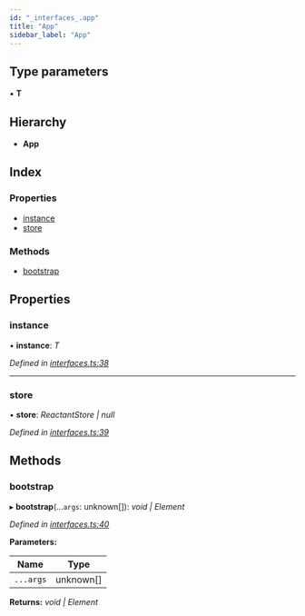 ```yaml
---
id: "_interfaces_.app"
title: "App"
sidebar_label: "App"
---
```


## Type parameters

▪ **T**

## Hierarchy

* **App**

## Index

### Properties

* [instance](_interfaces_.app.md#instance)
* [store](_interfaces_.app.md#store)

### Methods

* [bootstrap](_interfaces_.app.md#bootstrap)

## Properties

###  instance

• **instance**: *T*

*Defined in [interfaces.ts:38](https://github.com/unadlib/reactant/blob/2a75524/packages/reactant/src/interfaces.ts#L38)*

___

###  store

• **store**: *ReactantStore | null*

*Defined in [interfaces.ts:39](https://github.com/unadlib/reactant/blob/2a75524/packages/reactant/src/interfaces.ts#L39)*

## Methods

###  bootstrap

▸ **bootstrap**(...`args`: unknown[]): *void | Element*

*Defined in [interfaces.ts:40](https://github.com/unadlib/reactant/blob/2a75524/packages/reactant/src/interfaces.ts#L40)*

**Parameters:**

Name | Type |
------ | ------ |
`...args` | unknown[] |

**Returns:** *void | Element*
